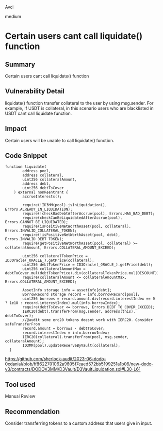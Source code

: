 Avci

medium

# Certain users cant call liquidate() function

## Summary
Certain users cant call liquidate() function

## Vulnerability Detail
liquidate() function transfer collateral to the user by using msg.sender. For example, If USDT is collateral, in this scenario users who are blacklisted in USDT cant call liquidate function. 

## Impact
Certain users will be unable to call liquidate() function.

## Code Snippet
```solidity
function liquidate(
        address pool,
        address collateral,
        uint256 collateralAmount,
        address debt,
        uint256 debtToCover
    ) external nonReentrant {
        accrueInterests();

        require(!ID3MM(pool).isInLiquidation(), Errors.ALREADY_IN_LIQUIDATION);
        require(!checkBadDebtAfterAccrue(pool), Errors.HAS_BAD_DEBT);
        require(checkCanBeLiquidatedAfterAccrue(pool), Errors.CANNOT_BE_LIQUIDATED);
        require(isPositiveNetWorthAsset(pool, collateral), Errors.INVALID_COLLATERAL_TOKEN);
        require(!isPositiveNetWorthAsset(pool, debt), Errors.INVALID_DEBT_TOKEN);
        require(getPositiveNetWorthAsset(pool, collateral) >= collateralAmount, Errors.COLLATERAL_AMOUNT_EXCEED);
        
        uint256 collateralTokenPrice = ID3Oracle(_ORACLE_).getPrice(collateral);
        uint256 debtTokenPrice = ID3Oracle(_ORACLE_).getPrice(debt);
        uint256 collateralAmountMax = debtToCover.mul(debtTokenPrice).div(collateralTokenPrice.mul(DISCOUNT));
        require(collateralAmount <= collateralAmountMax, Errors.COLLATERAL_AMOUNT_EXCEED);

        AssetInfo storage info = assetInfo[debt];
        BorrowRecord storage record = info.borrowRecord[pool];
        uint256 borrows = record.amount.div(record.interestIndex == 0 ? 1e18 : record.interestIndex).mul(info.borrowIndex);
        require(debtToCover <= borrows, Errors.DEBT_TO_COVER_EXCEED);
        IERC20(debt).transferFrom(msg.sender, address(this), debtToCover);
        //@audit some erc20 tokens doesnt work with IERC20. Consider safeTransferFrom
        record.amount = borrows - debtToCover;
        record.interestIndex = info.borrowIndex;
        IERC20(collateral).transferFrom(pool, msg.sender, collateralAmount);
        ID3MM(pool).updateReserveByVault(collateral);
  }
```

https://github.com/sherlock-audit/2023-06-dodo-0xdanial/blob/ff8622701062a9605f7eaed572bb5199251a1b09/new-dodo-v3/contracts/DODOV3MM/D3Vault/D3VaultLiquidation.sol#L30-L61
## Tool used

Manual Review

## Recommendation
Consider transferring tokens to a custom address that users give in input.
